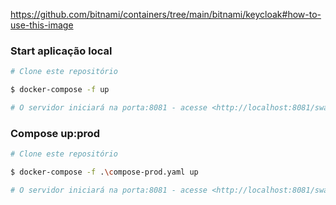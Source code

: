 https://github.com/bitnami/containers/tree/main/bitnami/keycloak#how-to-use-this-image

### Start aplicação local
```bash
# Clone este repositório

$ docker-compose -f up

# O servidor iniciará na porta:8081 - acesse <http://localhost:8081/swagger-ui/index.html>
```

### Compose up:prod 
```bash
# Clone este repositório

$ docker-compose -f .\compose-prod.yaml up

# O servidor iniciará na porta:8081 - acesse <http://localhost:8081/swagger-ui/index.html>
```
